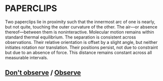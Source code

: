 # PAPERCLIPS

Two paperclips lie in proximity such that the innermost arc of one is nearly, but not quite, touching the outer curvature of the other. The air—or absence thereof—between them is noninteractive. Molecular motion remains within standard thermal equilibrium. The separation is consistent across observations. Their relative orientation is offset by a slight angle, but neither initiates rotation nor translation. Their positions persist, not due to constraint but due to an absence of force. This distance remains constant across all measurable intervals.

## [Don't observe](page-a403fcec7b0f306c) / [Observe](page-33ba5d04e2a54b23)
